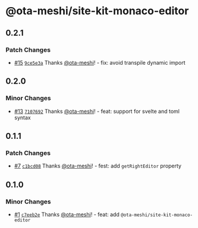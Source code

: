 # @ota-meshi/site-kit-monaco-editor

## 0.2.1

### Patch Changes

- [#15](https://github.com/ota-meshi/site-kit/pull/15) [`9ce5e3a`](https://github.com/ota-meshi/site-kit/commit/9ce5e3ac164834b9175bc7ddd0f94ea18c1656ff) Thanks [@ota-meshi](https://github.com/ota-meshi)! - fix: avoid transpile dynamic import

## 0.2.0

### Minor Changes

- [#13](https://github.com/ota-meshi/site-kit/pull/13) [`7107692`](https://github.com/ota-meshi/site-kit/commit/710769237fcfa3b69b3deba465fe412a5e4b8b4a) Thanks [@ota-meshi](https://github.com/ota-meshi)! - feat: support for svelte and toml syntax

## 0.1.1

### Patch Changes

- [#7](https://github.com/ota-meshi/site-kit/pull/7) [`c1bcd08`](https://github.com/ota-meshi/site-kit/commit/c1bcd08d31bbc4b9ac5abeb837038e363e425d1c) Thanks [@ota-meshi](https://github.com/ota-meshi)! - fest: add `getRightEditor` property

## 0.1.0

### Minor Changes

- [#1](https://github.com/ota-meshi/site-kit/pull/1) [`c7eeb2e`](https://github.com/ota-meshi/site-kit/commit/c7eeb2e2738d1c28b17624d3cd8551b25c56ee1d) Thanks [@ota-meshi](https://github.com/ota-meshi)! - feat: add `@ota-meshi/site-kit-monaco-editor`
